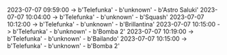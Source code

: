 2023-07-07 09:59:00 -> b'Telefunka' - b'unknown' - b'Astro Saluki'
2023-07-07 10:04:00 -> b'Telefunka' - b'unknown' - b'Squash'
2023-07-07 10:12:00 -> b'Telefunka' - b'unknown' - b'Brillantina'
2023-07-07 10:15:00 -> b'Telefunka' - b'unknown' - b'Bomba 2'
2023-07-07 10:19:00 -> b'Telefunka' - b'unknown' - b'Bailando'
2023-07-07 10:15:00 -> b'Telefunka' - b'unknown' - b'Bomba 2'
